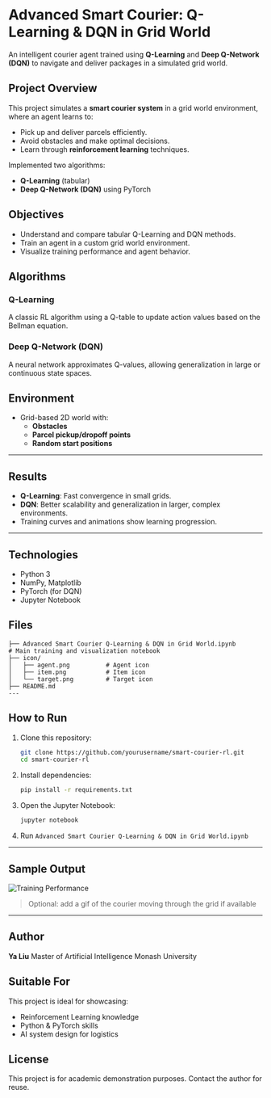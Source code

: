 
# Advanced Smart Courier: Q-Learning & DQN in Grid World

An intelligent courier agent trained using **Q-Learning** and **Deep Q-Network (DQN)** to navigate and deliver packages in a simulated grid world.

## Project Overview

This project simulates a **smart courier system** in a grid world environment, where an agent learns to:
- Pick up and deliver parcels efficiently.
- Avoid obstacles and make optimal decisions.
- Learn through **reinforcement learning** techniques.

Implemented two algorithms:
- **Q-Learning** (tabular)
- **Deep Q-Network (DQN)** using PyTorch



## Objectives

- Understand and compare tabular Q-Learning and DQN methods.
- Train an agent in a custom grid world environment.
- Visualize training performance and agent behavior.



## Algorithms

### Q-Learning
A classic RL algorithm using a Q-table to update action values based on the Bellman equation.

### Deep Q-Network (DQN)
A neural network approximates Q-values, allowing generalization in large or continuous state spaces.



## Environment

- Grid-based 2D world with:
  - **Obstacles**
  - **Parcel pickup/dropoff points**
  - **Random start positions**

---

## Results

- **Q-Learning**: Fast convergence in small grids.
- **DQN**: Better scalability and generalization in larger, complex environments.
- Training curves and animations show learning progression.

---

## Technologies

- Python 3
- NumPy, Matplotlib
- PyTorch (for DQN)
- Jupyter Notebook



## Files
```
├── Advanced Smart Courier Q-Learning & DQN in Grid World.ipynb        # Main training and visualization notebook
├── icon/
│   ├── agent.png          # Agent icon
│   ├── item.png           # Item icon
│   └── target.png         # Target icon
├── README.md
---
```

## How to Run

1. Clone this repository:

   ```bash
   git clone https://github.com/yourusername/smart-courier-rl.git
   cd smart-courier-rl


2. Install dependencies:

   ```bash
   pip install -r requirements.txt
   ```

3. Open the Jupyter Notebook:

   ```bash
   jupyter notebook
   ```

4. Run `Advanced Smart Courier Q-Learning & DQN in Grid World.ipynb`

---

## Sample Output

![Training Performance](images/training_plot.png)

> Optional: add a gif of the courier moving through the grid if available

---

## Author

**Ya Liu**
Master of Artificial Intelligence
Monash University



## Suitable For

This project is ideal for showcasing:

* Reinforcement Learning knowledge
* Python & PyTorch skills
* AI system design for logistics



## License

This project is for academic demonstration purposes. Contact the author for reuse.



